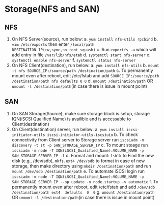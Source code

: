 # Storage(NFS and SAN)

## NFS
1.	On NFS Server(source), run below:
a.	`yum install nfs-utils rpcbind`
b.	`vim /etc/exports` then enter `/local/path DESTINATION_IP(rw,sync,no_root_squash)`
c.	Run `exportfs -a` which will add entry in file `/var/lib/nfs/etab`
d.	`systemctl start nfs-server`
e.	`systemctl enable nfs-server`
f.	`systemctl status nfs-server`
2.	On NFS Client(destination), run below:
a. `yum install nfs-utils`
b. `mount -t nfs SOURCE_IP:/source/path /destination/path`
c.	To permanently mount even after reboot, edit /etc/fstab and add `SOURCE_IP:/source/path /destination/path nfs defaults 0 0`
d.	`umount /destination/path` OR `umount -l /destination/path`(in case there is issue in mount point)

## SAN
1. On SAN Storage(Source), make sure storage block is setup, storage IQN(iSCSI Qualified Name) is availible and is accessable to Client(destination)
2. On Client(destination) server, run below:
a. `yum install iscsi-initiator-utils iscsi-initiator-utils-iscsiuio`
b. To check connectivity from Client server to Storage server run `iscsiadm -m discovery -t st -p SAN_STORAGE_SERVER_IP`
c. To mount stoage run `iscsiadm -m node -T IQN(iSCSI_Qualified_Name):VOLUME_NAME -p SAN_STORAGE_SERVER_IP -l`
d. Format and mount: `lsblk` to Find the new disk (e.g., /dev/sdb), `mkfs.ext4 /dev/sdb` to format in case of new storage, then make directory using `mkdir /destination/path` and run `mount /dev/sdb /destination/path`
e. To automate iSCSI login run `iscsiadm -m node -T IQN(iSCSI_Qualified_Name):VOLUME_NAME -p SAN_STORAGE_SERVER_IP --op update -n node.startup -v automatic`
f. To permanently mount even after reboot, edit /etc/fstab and add `/dev/sdb /destination/path ext4  defaults  0  0`
g. `umount /destination/path` OR `umount -l /destination/path`(in case there is issue in mount point)
